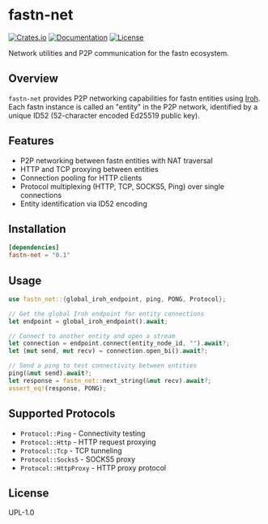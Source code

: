 # fastn-net

[![Crates.io](https://img.shields.io/crates/v/fastn-net.svg)](https://crates.io/crates/fastn-net)
[![Documentation](https://docs.rs/fastn-net/badge.svg)](https://docs.rs/fastn-net)
[![License](https://img.shields.io/crates/l/fastn-net.svg)](LICENSE)

Network utilities and P2P communication for the fastn ecosystem.

## Overview

`fastn-net` provides P2P networking capabilities for fastn entities using [Iroh](https://github.com/n0-computer/iroh). Each fastn instance is called an "entity" in the P2P network, identified by a unique ID52 (52-character encoded Ed25519 public key).

## Features

- P2P networking between fastn entities with NAT traversal
- HTTP and TCP proxying between entities
- Connection pooling for HTTP clients
- Protocol multiplexing (HTTP, TCP, SOCKS5, Ping) over single connections
- Entity identification via ID52 encoding

## Installation

```toml
[dependencies]
fastn-net = "0.1"
```

## Usage

```rust
use fastn_net::{global_iroh_endpoint, ping, PONG, Protocol};

// Get the global Iroh endpoint for entity connections
let endpoint = global_iroh_endpoint().await;

// Connect to another entity and open a stream
let connection = endpoint.connect(entity_node_id, "").await?;
let (mut send, mut recv) = connection.open_bi().await?;

// Send a ping to test connectivity between entities
ping(&mut send).await?;
let response = fastn_net::next_string(&mut recv).await?;
assert_eq!(response, PONG);
```

## Supported Protocols

- `Protocol::Ping` - Connectivity testing
- `Protocol::Http` - HTTP request proxying
- `Protocol::Tcp` - TCP tunneling
- `Protocol::Socks5` - SOCKS5 proxy
- `Protocol::HttpProxy` - HTTP proxy protocol

## License

UPL-1.0